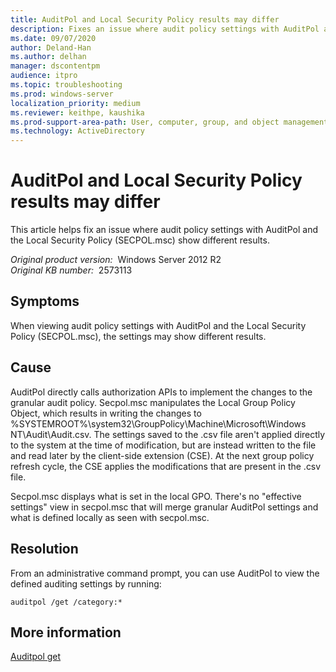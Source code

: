 ```yaml
---
title: AuditPol and Local Security Policy results may differ
description: Fixes an issue where audit policy settings with AuditPol and the Local Security Policy (SECPOL.msc) show different results.
ms.date: 09/07/2020
author: Deland-Han
ms.author: delhan
manager: dscontentpm
audience: itpro
ms.topic: troubleshooting
ms.prod: windows-server
localization_priority: medium
ms.reviewer: keithpe, kaushika
ms.prod-support-area-path: User, computer, group, and object management
ms.technology: ActiveDirectory
---
```

# AuditPol and Local Security Policy results may differ

This article helps fix an issue where audit policy settings with AuditPol and the Local Security Policy (SECPOL.msc) show different results.

_Original product version:_ &nbsp;Windows Server 2012 R2  
_Original KB number:_ &nbsp;2573113

## Symptoms

When viewing audit policy settings with AuditPol and the Local Security Policy (SECPOL.msc), the settings may show different results.

## Cause

AuditPol directly calls authorization APIs to implement the changes to the granular audit policy.  Secpol.msc manipulates the Local Group Policy Object, which results in writing the changes to %SYSTEMROOT%\system32\GroupPolicy\Machine\Microsoft\Windows NT\Audit\Audit.csv.  The settings saved to the .csv file aren't applied directly to the system at the time of modification, but are instead written to the file and read later by the client-side extension (CSE).  At the next group policy refresh cycle, the CSE applies the modifications that are present in the .csv file.

Secpol.msc displays what is set in the local GPO. There's no "effective settings" view in secpol.msc that will merge granular AuditPol settings and what is defined locally as seen with secpol.msc.

## Resolution

From an administrative command prompt, you can use AuditPol to view the defined auditing settings by running:

```cosole
auditpol /get /category:*
```

## More information

[Auditpol get](https://technet.microsoft.com/library/cc772576.aspx)
